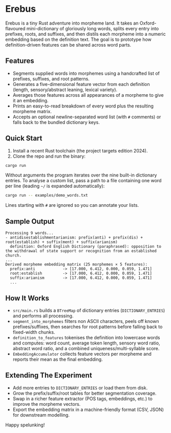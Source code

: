 # Erebus

Erebus is a tiny Rust adventure into morpheme land. It takes an Oxford-flavoured mini-dictionary of gloriously long words, splits every entry into prefixes, roots, and suffixes, and then distils each morpheme into a numeric embedding based on the definition text. The goal is to prototype how definition-driven features can be shared across word parts.

## Features
- Segments supplied words into morphemes using a handcrafted list of prefixes, suffixes, and root patterns.
- Generates a five-dimensional feature vector from each definition (length, sensory/abstract leaning, lexical variety).
- Averages those features across all appearances of a morpheme to give it an embedding.
- Prints an easy-to-read breakdown of every word plus the resulting morpheme matrix.
- Accepts an optional newline-separated word list (with `#` comments) or falls back to the bundled dictionary keys.

## Quick Start
1. Install a recent Rust toolchain (the project targets edition 2024).
2. Clone the repo and run the binary:

```bash
cargo run
```

Without arguments the program iterates over the nine built-in dictionary entries. To analyse a custom list, pass a path to a file containing one word per line (leading `~/` is expanded automatically):

```bash
cargo run -- examples/demo_words.txt
```

Lines starting with `#` are ignored so you can annotate your lists.

## Sample Output
```text
Processing 9 words...
- antidisestablishmentarianism: prefix(anti) + prefix(dis) + root(establish) + suffix(ment) + suffix(arianism)
  definition: Oxford English Dictionary (paraphrased): opposition to the withdrawal of state support or recognition from an established church.
...
Derived morpheme embedding matrix (25 morphemes × 5 features):
  prefix:anti            -> [17.000, 6.412, 0.000, 0.059, 1.471]
  root:establish         -> [17.000, 6.412, 0.000, 0.059, 1.471]
  suffix:arianism        -> [17.000, 6.412, 0.000, 0.059, 1.471]
  ...
```

## How It Works
- `src/main.rs` builds a `BTreeMap` of dictionary entries (`DICTIONARY_ENTRIES`) and performs all processing.
- `segment_into_morphemes` filters non ASCII characters, peels off known prefixes/suffixes, then searches for root patterns before falling back to fixed-width chunks.
- `definition_to_features` tokenises the definition into lowercase words and computes: word count, average token length, sensory word ratio, abstract word ratio, and a combined uniqueness/multi-syllable score.
- `EmbeddingAccumulator` collects feature vectors per morpheme and reports their mean as the final embedding.

## Extending The Experiment
- Add more entries to `DICTIONARY_ENTRIES` or load them from disk.
- Grow the prefix/suffix/root tables for better segmentation coverage.
- Swap in a richer feature extractor (POS tags, embeddings, etc.) to improve the morpheme vectors.
- Export the embedding matrix in a machine-friendly format (CSV, JSON) for downstream modelling.

Happy spelunking!
